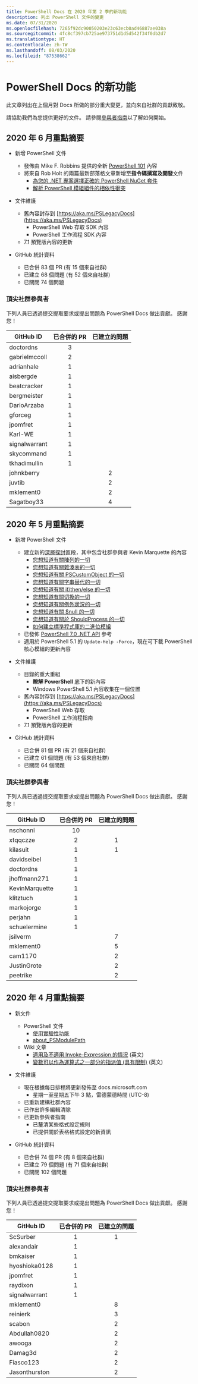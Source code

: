 ```yaml
---
title: PowerShell Docs 在 2020 年第 2 季的新功能
description: 列出 PowerShell 文件的變更
ms.date: 07/31/2020
ms.openlocfilehash: 7265f92dc90050203e23c63ecb0ad46887ae038a
ms.sourcegitcommit: 4fc8cf397cb725ae973751d1d5d542f34f0db2d7
ms.translationtype: HT
ms.contentlocale: zh-TW
ms.lasthandoff: 08/03/2020
ms.locfileid: "87538662"
---
```

# <a name="whats-new-in-powershell-docs"></a>PowerShell Docs 的新功能

此文章列出在上個月對 Docs 所做的部分重大變更，並向來自社群的貢獻致敬。

請協助我們為您提供更好的文件。 請參閱[參與者指南][contrib]以了解如何開始。

## <a name="2020-june-highlights"></a>2020 年 6 月重點摘要

- 新增 PowerShell 文件
  - 發佈由 Mike F. Robbins 提供的全新 [PowerShell 101](../learn/ps101/00-introduction.md) 內容
  - 將來自 Rob Holt 的兩篇最新部落格文章新增至**指令碼撰寫及開發**文件
    - [為您的 .NET 專案選擇正確的 PowerShell NuGet 套件](/powershell/scripting/dev-cross-plat/choosing-the-right-nuget-package)
    - [解析 PowerShell 模組組件的相依性衝突](/powershell/scripting/dev-cross-plat/resolving-dependency-conflicts)
- 文件維護
  - 舊內容封存到 [https://aka.ms/PSLegacyDocs](https://aka.ms/PSLegacyDocs)
    - PowerShell Web 存取 SDK 內容
    - PowerShell 工作流程 SDK 內容
  - 7\.1 預覽版內容的更新

- GitHub 統計資料
  - 已合併 83 個 PR (有 15 個來自社群)
  - 已建立 68 個問題 (有 52 個來自社群)
  - 已關閉 74 個問題

### <a name="top-community-contributors"></a>頂尖社群參與者

下列人員已透過提交提取要求或提出問題為 PowerShell Docs 做出貢獻。 感謝您！

|   GitHub ID   | 已合併的 PR | 已建立的問題 |
| ------------- | :--------: | :-----------: |
| doctordns     |     3      |               |
| gabrielmccoll |     2      |               |
| adrianhale    |     1      |               |
| aisbergde     |     1      |               |
| beatcracker   |     1      |               |
| bergmeister   |     1      |               |
| DarioArzaba   |     1      |               |
| gforceg       |     1      |               |
| jpomfret      |     1      |               |
| Karl-WE       |     1      |               |
| signalwarrant |     1      |               |
| skycommand    |     1      |               |
| tkhadimullin  |     1      |               |
| johnkberry    |            |       2       |
| juvtib        |            |       2       |
| mklement0     |            |       2       |
| Sagatboy33    |            |       4       |

## <a name="2020-may-highlights"></a>2020 年 5 月重點摘要

- 新增 PowerShell 文件
  - 建立新的[深層探討](../learn/deep-dives/overview.md)區段，其中包含社群參與者 Kevin Marquette 的內容
    - [您想知道有關陣列的一切](../learn/deep-dives/everything-about-arrays.md)
    - [您想知道有關雜湊表的一切](../learn/deep-dives/everything-about-hashtable.md)
    - [您想知道有關 PSCustomObject 的一切](../learn/deep-dives/everything-about-pscustomobject.md)
    - [您想知道有關字串替代的一切](../learn/deep-dives/everything-about-string-substitutions.md)
    - [您想知道有關 if/then/else 的一切](../learn/deep-dives/everything-about-if.md)
    - [您想知道有關切換的一切](../learn/deep-dives/everything-about-switch.md)
    - [您想知道有關例外狀況的一切](../learn/deep-dives/everything-about-exceptions.md)
    - [您想知道有關 $null 的一切](../learn/deep-dives/everything-about-null.md)
    - [您想知道有關於 ShouldProcess 的一切](../learn/deep-dives/everything-about-shouldprocess.md)
    - [如何建立標準程式庫的二進位模組](../dev-cross-plat/create-standard-library-binary-module.md)
  - 已發佈 [PowerShell 7.0 .NET API](/dotnet/api/?view=powershellsdk-7.0.0) 參考
  - 適用於 PowerShell 5.1 的 `Update-Help -Force`，現在可下載 PowerShell 核心模組的更新內容
- 文件維護
  - 目錄的重大重組
    - **瞭解 PowerShell** 底下的新內容
    - Windows PowerShell 5.1 內容收集在一個位置
  - 舊內容封存到 [https://aka.ms/PSLegacyDocs](https://aka.ms/PSLegacyDocs)
    - PowerShell Web 存取
    - PowerShell 工作流程指南
  - 7\.1 預覽版內容的更新

- GitHub 統計資料
  - 已合併 81 個 PR (有 21 個來自社群)
  - 已建立 61 個問題 (有 53 個來自社群)
  - 已關閉 64 個問題

### <a name="top-community-contributors"></a>頂尖社群參與者

下列人員已透過提交提取要求或提出問題為 PowerShell Docs 做出貢獻。 感謝您！

|   GitHub ID    | 已合併的 PR | 已建立的問題 |
| -------------- | :--------: | :-----------: |
| nschonni       |     10     |               |
| xtqqczze       |     2      |       1       |
| kilasuit       |     1      |       1       |
| davidseibel    |     1      |               |
| doctordns      |     1      |               |
| jhoffmann271   |     1      |               |
| KevinMarquette |     1      |               |
| klitztuch      |     1      |               |
| markojorge     |     1      |               |
| perjahn        |     1      |               |
| schuelermine   |     1      |               |
| jsilverm       |            |       7       |
| mklement0      |            |       5       |
| cam1170        |            |       2       |
| JustinGrote    |            |       2       |
| peetrike       |            |       2       |

## <a name="2020-april-highlights"></a>2020 年 4 月重點摘要

- 新文件
  - PowerShell 文件
    - [使用實驗性功能](/powershell/scripting/whats-new/experimental-features)
    - [about_PSModulePath](/powershell/module/microsoft.powershell.core/about/about_psmodulepath)
  - Wiki 文章
    - [適用及不適用 Invoke-Expression 的情況](https://github.com/MicrosoftDocs/PowerShell-Docs/wiki/The-case-for-and-against-Invoke-Expression) \(英文\)
    - [變數可以作為運算式之一部分的指派值 (具有限制)](https://github.com/MicrosoftDocs/PowerShell-Docs/wiki/Variables-can-be-assigned-values-as-part-of-an-expression-(with-limitations)) \(英文\)

- 文件維護
  - 現在根據每日排程將更新發佈至 docs.microsoft.com
    - 星期一至星期五下午 3 點，雷德蒙德時間 (UTC-8)
  - 已重新建構社群內容
  - 已作出許多編輯清除
  - 已更新參與者指南
    - 已釐清某些格式設定規則
    - 已提供關於表格格式設定的新資訊

- GitHub 統計資料
  - 已合併 74 個 PR (有 8 個來自社群)
  - 已建立 79 個問題 (有 71 個來自社群)
  - 已關閉 102 個問題

### <a name="top-community-contributors"></a>頂尖社群參與者

下列人員已透過提交提取要求或提出問題為 PowerShell Docs 做出貢獻。 感謝您！

|   GitHub ID   | 已合併的 PR | 已建立的問題 |
| ------------- | :--------: | :-----------: |
| ScSurber      |     1      |       1       |
| alexandair    |     1      |               |
| bmkaiser      |     1      |               |
| hyoshioka0128 |     1      |               |
| jpomfret      |     1      |               |
| raydixon      |     1      |               |
| signalwarrant |     1      |               |
| mklement0     |            |       8       |
| reinierk      |            |       3       |
| scabon        |            |       2       |
| Abdullah0820  |            |       2       |
| awooga        |            |       2       |
| Damag3d       |            |       2       |
| Fiasco123     |            |       2       |
| Jasonthurston |            |       2       |

<!-- Link references -->
[contrib]: contributing/overview.md
